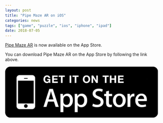 ```yaml
---
layout: post
title: "Pipe Maze AR on iOS"
categories: news
tags: ["game", "puzzle", "ios", "iphone", "ipad"]
date: 2018-07-05
---
```


<a href="/games/pipe-maze-ar">Pipe Maze AR</a> is now available on the App Store.

You can download Pipe Maze AR on the App Store by following the link above.

<a href="https://itunes.apple.com/us/app/pipe-maze-ar/id1397121478">
	<img src="/images/appstore_get_it.jpg" alt="Available on the App Store" />
</a>
